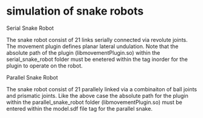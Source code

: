 # simulation of snake robots 

Serial Snake Robot

The snake robot consist of 21 links serially connected via revolute joints.
The movement plugin defines planar lateral  undulation. Note that the absolute path of the plugin (libmovementPlugin.so) within the serial_snake_robot folder must be enetered within the <plugin> tag inorder for the plugin to operate on the robot.

Parallel Snake Robot

The snake robot consist of 21 parallely linked via a combinaiton of ball joints and prismatic joints.
Like the above case the absolute path for the plugin within the parallel_snake_robot folder (libmovementPlugin.so)
must be entered within the model.sdf file <plugin> tag for the parallel snake.

